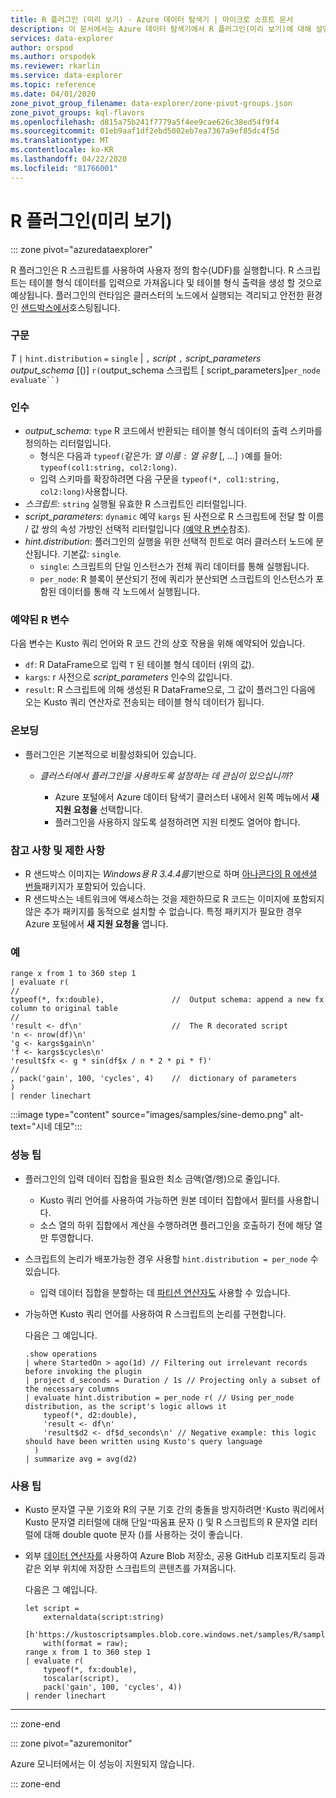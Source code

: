 ```yaml
---
title: R 플러그인 (미리 보기) - Azure 데이터 탐색기 | 마이크로 소프트 문서
description: 이 문서에서는 Azure 데이터 탐색기에서 R 플러그인(미리 보기)에 대해 설명합니다.
services: data-explorer
author: orspod
ms.author: orspodek
ms.reviewer: rkarlin
ms.service: data-explorer
ms.topic: reference
ms.date: 04/01/2020
zone_pivot_group_filename: data-explorer/zone-pivot-groups.json
zone_pivot_groups: kql-flavors
ms.openlocfilehash: d815a75b241f7779a5f4ee9cae626c38ed54f9f4
ms.sourcegitcommit: 01eb9aaf1df2ebd5002eb7ea7367a9ef85dc4f5d
ms.translationtype: MT
ms.contentlocale: ko-KR
ms.lasthandoff: 04/22/2020
ms.locfileid: "81766001"
---
```

# <a name="r-plugin-preview"></a>R 플러그인(미리 보기)

::: zone pivot="azuredataexplorer"

R 플러그인은 R 스크립트를 사용하여 사용자 정의 함수(UDF)를 실행합니다. R 스크립트는 테이블 형식 데이터를 입력으로 가져옵니다 및 테이블 형식 출력을 생성 할 것으로 예상됩니다.
플러그인의 런타임은 클러스터의 노드에서 실행되는 격리되고 안전한 환경인 [샌드박스에서](../concepts/sandboxes.md)호스팅됩니다.

### <a name="syntax"></a>구문

*T* `|` `hint.distribution` `=` `single` | `,` *script* `,` *script_parameters* *output_schema* [()] `r(`output_schema 스크립트 [ script_parameters]`per_node` `evaluate``)`


### <a name="arguments"></a>인수

* *output_schema*: `type` R 코드에서 반환되는 테이블 형식 데이터의 출력 스키마를 정의하는 리터럴입니다.
    * 형식은 다음과 `typeof(`같은가: *열 이름* `:` *열 유형* [, ...] `)`예를 들어: `typeof(col1:string, col2:long)`.
    * 입력 스키마를 확장하려면 다음 구문을 `typeof(*, col1:string, col2:long)`사용합니다.
* *스크립트*: `string` 실행될 유효한 R 스크립트인 리터럴입니다.
* *script_parameters*: `dynamic` 예약 `kargs` 된 사전으로 R 스크립트에 전달 할 이름 / 값 쌍의 속성 가방인 선택적 리터럴입니다 [(예약 R 변수](#reserved-r-variables)참조).
* *hint.distribution*: 플러그인의 실행을 위한 선택적 힌트로 여러 클러스터 노드에 분산됩니다.
   기본값: `single`.
    * `single`: 스크립트의 단일 인스턴스가 전체 쿼리 데이터를 통해 실행됩니다.
    * `per_node`: R 블록이 분산되기 전에 쿼리가 분산되면 스크립트의 인스턴스가 포함된 데이터를 통해 각 노드에서 실행됩니다.


### <a name="reserved-r-variables"></a>예약된 R 변수

다음 변수는 Kusto 쿼리 언어와 R 코드 간의 상호 작용을 위해 예약되어 있습니다.

* `df`: R DataFrame으로 입력 `T` 된 테이블 형식 데이터 (위의 값).
* `kargs`: r 사전으로 *script_parameters* 인수의 값입니다.
* `result`: R 스크립트에 의해 생성된 R DataFrame으로, 그 값이 플러그인 다음에 오는 Kusto 쿼리 연산자로 전송되는 테이블 형식 데이터가 됩니다.

### <a name="onboarding"></a>온보딩


* 플러그인은 기본적으로 비활성화되어 있습니다.
    * *클러스터에서 플러그인을 사용하도록 설정하는 데 관심이 있으십니까?*
        
        * Azure 포털에서 Azure 데이터 탐색기 클러스터 내에서 왼쪽 메뉴에서 **새 지원 요청을** 선택합니다.
        * 플러그인을 사용하지 않도록 설정하려면 지원 티켓도 열어야 합니다.

### <a name="notes-and-limitations"></a>참고 사항 및 제한 사항

* R 샌드박스 이미지는 *Windows용 R 3.4.4를*기반으로 하며 [아나콘다의 R 에센셜 번들](https://docs.anaconda.com/anaconda/packages/r-language-pkg-docs/)패키지가 포함되어 있습니다.
* R 샌드박스는 네트워크에 액세스하는 것을 제한하므로 R 코드는 이미지에 포함되지 않은 추가 패키지를 동적으로 설치할 수 없습니다. 특정 패키지가 필요한 경우 Azure 포털에서 **새 지원 요청을** 엽니다.


### <a name="examples"></a>예

```kusto
range x from 1 to 360 step 1
| evaluate r(
//
typeof(*, fx:double),               //  Output schema: append a new fx column to original table 
//
'result <- df\n'                    //  The R decorated script
'n <- nrow(df)\n'
'g <- kargs$gain\n'
'f <- kargs$cycles\n'
'result$fx <- g * sin(df$x / n * 2 * pi * f)'
//
, pack('gain', 100, 'cycles', 4)    //  dictionary of parameters
)
| render linechart 
```

:::image type="content" source="images/samples/sine-demo.png" alt-text="시네 데모":::

### <a name="performance-tips"></a>성능 팁

* 플러그인의 입력 데이터 집합을 필요한 최소 금액(열/행)으로 줄입니다.
    * Kusto 쿼리 언어를 사용하여 가능하면 원본 데이터 집합에서 필터를 사용합니다.
    * 소스 열의 하위 집합에서 계산을 수행하려면 플러그인을 호출하기 전에 해당 열만 투영합니다.
* 스크립트의 논리가 배포가능한 경우 사용할 `hint.distribution = per_node` 수 있습니다.
    * 입력 데이터 집합을 분할하는 데 [파티션 연산자도](partitionoperator.md) 사용할 수 있습니다.
* 가능하면 Kusto 쿼리 언어를 사용하여 R 스크립트의 논리를 구현합니다.

    다음은 그 예입니다.

    ```kusto    
    .show operations
    | where StartedOn > ago(1d) // Filtering out irrelevant records before invoking the plugin
    | project d_seconds = Duration / 1s // Projecting only a subset of the necessary columns
    | evaluate hint.distribution = per_node r( // Using per_node distribution, as the script's logic allows it
        typeof(*, d2:double),
        'result <- df\n'
        'result$d2 <- df$d_seconds\n' // Negative example: this logic should have been written using Kusto's query language
      )
    | summarize avg = avg(d2)
    ```

### <a name="usage-tips"></a>사용 팁

* Kusto 문자열 구분 기호와 R의 구분 기호 간의 충돌을 방지하려면`'`Kusto 쿼리에서 Kusto 문자열 리터럴에 대해 단일`"`따옴표 문자 () 및 R 스크립트의 R 문자열 리터럴에 대해 double quote 문자 ()를 사용하는 것이 좋습니다.
* 외부 [데이터 연산자를](externaldata-operator.md) 사용하여 Azure Blob 저장소, 공용 GitHub 리포지토리 등과 같은 외부 위치에 저장한 스크립트의 콘텐츠를 가져옵니다.
  
  다음은 그 예입니다.

    ```kusto    
    let script = 
        externaldata(script:string)
        [h'https://kustoscriptsamples.blob.core.windows.net/samples/R/sample_script.r']
        with(format = raw);
    range x from 1 to 360 step 1
    | evaluate r(
        typeof(*, fx:double),
        toscalar(script), 
        pack('gain', 100, 'cycles', 4))
    | render linechart 
    ```

---

::: zone-end

::: zone pivot="azuremonitor"

Azure 모니터에서는 이 성능이 지원되지 않습니다.

::: zone-end

